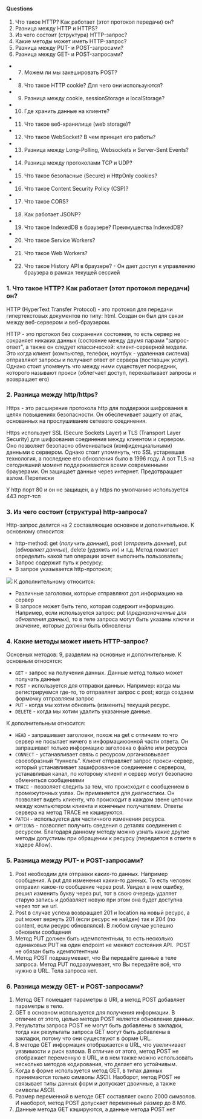 #### Questions

1. Что такое HTTP? Как работает (этот протокол передачи) он?
2. Разница между HTTP и HTTPS?
3. Из чего состоит (структура) HTTP-запрос?
4. Какие методы может иметь HTTP-запрос?
5. Разница между PUT- и POST-запросами?
6. Разница между GET- и POST-запросами?

- 7. Можем ли мы закешировать POST?
- 8. Что такое HTTP cookie? Для чего они используются?
- 9. Разница между cookie, sessionStorage и localStorage?
- 10. Где хранить данные на клиенте?
- 11. Что такое веб-хранилище (web storage)?
- 12. Что такое WebSocket? В чем принцип его работы?
- 13. Разница между Long-Polling, Websockets и Server-Sent Events?
- 14. Разница между протоколами TCP и UDP?
- 15. Что такое безопасные (Secure) и HttpOnly cookies?
- 16. Что такое Content Security Policy (CSP)?
- 17. Что такое CORS?
- 18. Как работает JSONP?
- 19. Что такое IndexedDB в браузере? Преимущества IndexedDB?
- 20. Что такое Service Workers?
- 21. Что такое Web Workers?
- 22. Что такое History API в браузере? - Он дает доступ к управлению браузера в рамках текущей сессией

### 1. Что такое HTTP? Как работает (этот протокол передачи) он?

HTTP (HyperText Transfer Protocol) - это протокол для передачи гипертекстовых документов по типу:
html. Создан он был для связи между веб-сервером и веб-браузером. <br/>

HTTP - это протокол без сохранения состояния, то есть сервер не сохраняет никаких данных (состояние
между двумя парами "запрос-ответ", а также он следует классической: клиент-серверной модели. Это когда клиент (компьютер, телефон, ноутбук - удаленная система) отправляют запросы и получают ответ от сервера (поставщик услуг). Однако стоит упомянуть что между ними существует посредник, которого называют прокси (облегчает доступ, перехватывает запросы и возвращает его)

### 2. Разница между http/https?

Https - это расширение протокола http для поддержки шифрования в целях повышениях безопасности. Он обеспечивает защиту от атак, основанных на прослушивание сетевого соединения. 

Https использует SSL (Secure Sockets Layer) и TLS (Transport Layer Security) для шифрования соединения между клиентом и сервером. Оно позволяет безопасно обмениваться (конфиденциальными) данными с сервером. Однако стоит упомянуть, что SSL устаревшая технология, а последнее его обновления было в 1996 году. А вот TLS на сегодняшний момент поддерживаются всеми современными браузерами. Он защищает данные через интернет. Предотвращает взлом. Переписки

У http порт 80 и он не защищен, а у https по умолчанию используется 443 порт-тсп

### 3. Из чего состоит (структура) http-запроса?

Http-запрос делится на 2 составляющие основное и дополнительное. К основному относится:

- http-method: get (_получить данные_), post (_отправить данные_), put (_обновляет данные_), delete (_удалить их_) и т.д. Метод помогает определить какой тип операции хочет выполнить пользователь;
- Запрос содержит путь к ресурсу;
- В запрое указывается http-протокол;

![](../../../BE48~1/AppData/Local/Temp/http_request.png)
К дополнительному относится:

- Различные заголовки, которые отправляют доп.информацию на сервер
- В запросе может быть тело, которая содержит информацию. Например, если используется запрос: put (_предназначенные для обновления данных_), то в теле запроса могут быть указаны ключи и значение, которые должны быть обновлены

### 4. Какие методы может иметь HTTP-запрос?

Основных методов: 9, разделим на основные и дополнительные. К основным относятся:

- `GET` - запрос на получения данных. Данные метод только может получать данные
- `POST` - используется для отправки данных. Например: когда мы регистрируемся где-то, то отправляет запрос с post; когда создаем формочку отправляем запрос
- `PUT` - когда мы хотим обновить (изменить) текущий ресурс.
- `DELETE` - когда мы хотим удалить указанные данные.

К дополнительным относится:

- `HEAD` - запрашивает заголовки, похож на get с отличием то что сервер не посылает ничего в информациюонной части ответа. Он запрашивает только информацию заголовка о файле или ресурса
- `CONNECT` - устанавливает связь с ресурсом,организовывает своеобразный “туннель”. Клиент отправляет запрос прокси-сервер, который устанавливает зашифрованное соединение с сервером, устанавливая канал, по которому клиент и сервер могут безопасно обмениться сообщениями
- `TRACE` - позволяет следить за тем, что происходит с сообщением в промежуточных узлах. Он применяется для диагностики. Он позволяет видеть клиенту, что происходит в каждом звене цепочки между компьютером клиента и конечным получателем. Ответы сервера на метод TRACE не кэшируются.
- `PATCH` - используется для частичного изменения ресурса.
- `OPTIONS` - позволяет получить сведения о деталях соединения с ресурсом. Благодаря данному методу можно узнать какие другие методы допустимы при обращении к ресурсу (передается в ответе в хэдере Allow).

### 5. Разница между PUT- и POST-запросами?

1. Post необходим для отправки каких-то данных. Например сообщения. А put для изменения каких-то данных. То есть человек отправил какое-то сообщение через post. Увидел в нем ошибку, решил изменить букву через put, тот в свою очередь удаляет старую запись и добавляет новую при этом она будет доступна через тот же url.
2. Post в случае успеха возвращает 201 и location на новый ресурс, а put может вернуть 201 (если ресурс не найден) так и 204 (no content, если ресурс обновлялся). В любом случае успешно обновили сообщения
3. Метод PUT должен быть идемпотентным, то есть несколько одинаковых PUT на один endpoint не меняют состояния API.  POST не обязан быть идемпотентным
4. Метод POST подразумевает, что Вы передаёте данные в теле запроса. Метод PUT подразумевает, что Вы передаёте всё, что нужно в URL. Тела запроса нет.

### 6. Разница между GET- и POST-запросами?

1. Метод GET помещает параметры в URI, а метод POST добавляет параметры в тело.
2. GET в основном используется для получения информации. В отличие от этого, целью метода POST является обновление данных.
3. Результаты запроса POST не могут быть добавлены в закладки, тогда как результаты запроса GET могут быть добавлены в закладки, потому что они существуют в форме URL.
4. В методе GET информация отображается в URL, что увеличивает уязвимости и риск взлома. В отличие от этого, метод POST не отображает переменную в URL, и в нем также можно использовать несколько методов кодирования, что делает его устойчивым.
5. Когда в форме используется метод GET, в типах данных принимаются только символы ASCII. Наоборот, метод POST не связывает типы данных форм и допускает двоичные, а также символы ASCII.
6. Размер переменной в методе GET составляет около 2000 символов. И наоборот, метод POST допускает переменный размер до 8 Мб.
7. Данные метода GET кэшируются, а данные метода POST нет
